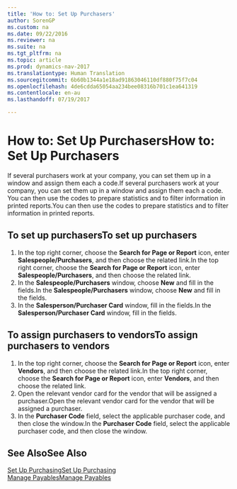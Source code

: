 ```yaml
---
title: 'How to: Set Up Purchasers'
author: SorenGP
ms.custom: na
ms.date: 09/22/2016
ms.reviewer: na
ms.suite: na
ms.tgt_pltfrm: na
ms.topic: article
ms.prod: dynamics-nav-2017
ms.translationtype: Human Translation
ms.sourcegitcommit: 6b60b1344a1e18ad91863046110df880f75f7c04
ms.openlocfilehash: 4de6cdda65054aa234bee08316b701c1ea641319
ms.contentlocale: en-au
ms.lasthandoff: 07/19/2017

---
```


# <a name="how-to-set-up-purchasers"></a><span data-ttu-id="74fd1-102">How to: Set Up Purchasers</span><span class="sxs-lookup"><span data-stu-id="74fd1-102">How to: Set Up Purchasers</span></span>
<span data-ttu-id="74fd1-103">If several purchasers work at your company, you can set them up in a window and assign them each a code.</span><span class="sxs-lookup"><span data-stu-id="74fd1-103">If several purchasers work at your company, you can set them up in a window and assign them each a code.</span></span> <span data-ttu-id="74fd1-104">You can then use the codes to prepare statistics and to filter information in printed reports.</span><span class="sxs-lookup"><span data-stu-id="74fd1-104">You can then use the codes to prepare statistics and to filter information in printed reports.</span></span>

## <a name="to-set-up-purchasers"></a><span data-ttu-id="74fd1-105">To set up purchasers</span><span class="sxs-lookup"><span data-stu-id="74fd1-105">To set up purchasers</span></span>
1. <span data-ttu-id="74fd1-106">In the top right corner, choose the **Search for Page or Report** icon, enter **Salespeople/Purchasers**, and then choose the related link.</span><span class="sxs-lookup"><span data-stu-id="74fd1-106">In the top right corner, choose the **Search for Page or Report** icon, enter **Salespeople/Purchasers**, and then choose the related link.</span></span>
2. <span data-ttu-id="74fd1-107">In the **Salespeople/Purchasers** window, choose **New** and fill in the fields.</span><span class="sxs-lookup"><span data-stu-id="74fd1-107">In the **Salespeople/Purchasers** window, choose **New** and fill in the fields.</span></span>
3. <span data-ttu-id="74fd1-108">In the **Salesperson/Purchaser Card** window, fill in the fields.</span><span class="sxs-lookup"><span data-stu-id="74fd1-108">In the **Salesperson/Purchaser Card** window, fill in the fields.</span></span>

## <a name="to-assign-purchasers-to-vendors"></a><span data-ttu-id="74fd1-109">To assign purchasers to vendors</span><span class="sxs-lookup"><span data-stu-id="74fd1-109">To assign purchasers to vendors</span></span>
1. <span data-ttu-id="74fd1-110">In the top right corner, choose the **Search for Page or Report** icon, enter **Vendors**, and then choose the related link.</span><span class="sxs-lookup"><span data-stu-id="74fd1-110">In the top right corner, choose the **Search for Page or Report** icon, enter **Vendors**, and then choose the related link.</span></span>
2. <span data-ttu-id="74fd1-111">Open the relevant vendor card for the vendor that will be assigned a purchaser.</span><span class="sxs-lookup"><span data-stu-id="74fd1-111">Open the relevant vendor card for the vendor that will be assigned a purchaser.</span></span>
3. <span data-ttu-id="74fd1-112">In the **Purchaser Code** field, select the applicable purchaser code, and then close the window.</span><span class="sxs-lookup"><span data-stu-id="74fd1-112">In the **Purchaser Code** field, select the applicable purchaser code, and then close the window.</span></span>

## <a name="see-also"></a><span data-ttu-id="74fd1-113">See Also</span><span class="sxs-lookup"><span data-stu-id="74fd1-113">See Also</span></span>
[<span data-ttu-id="74fd1-114">Set Up Purchasing</span><span class="sxs-lookup"><span data-stu-id="74fd1-114">Set Up Purchasing</span></span>](purchasing-setup-purchasing.md)  
[<span data-ttu-id="74fd1-115">Manage Payables</span><span class="sxs-lookup"><span data-stu-id="74fd1-115">Manage Payables</span></span>](payables-manage-payables.md)

